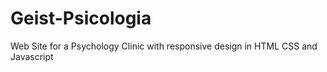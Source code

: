 # Geist-Psicologia
Web Site for a Psychology Clinic with responsive design in HTML CSS and Javascript
